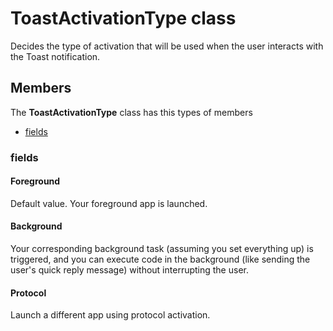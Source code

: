 
# ToastActivationType class

Decides the type of activation that will be used when the user interacts with the Toast notification.

## Members

The **ToastActivationType** class has this types of members

* [fields](#fields)

### fields

#### Foreground

Default value. Your foreground app is launched.

#### Background

Your corresponding background task (assuming you set everything up) is triggered, and you can execute code in the background (like sending the user's quick reply message) without interrupting the user.

#### Protocol

Launch a different app using protocol activation.
